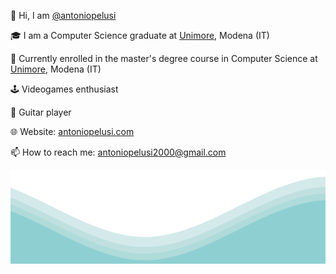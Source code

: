 <p>   👋 Hi, I am  <a href="https://github.com/antoniopelusi">@antoniopelusi</a></p>

<p>   🎓 I am a Computer Science graduate at <a href="https://www.unimore.it/">Unimore</a>, Modena (IT)</p>

<p>   🌱 Currently enrolled in the master's degree course in Computer Science at <a href="https://www.unimore.it/">Unimore</a>, Modena (IT)</p>

<p>   🕹️ Videogames enthusiast</p>

<p>   🎸 Guitar player</p>

<p>   🌐 Website: <a href="https://www.antoniopelusi.com">antoniopelusi.com</a></p>

<p>   📫 How to reach me: <a href="mailto:antoniopelusi2000@gmail.com">antoniopelusi2000@gmail.com</a></p>

<img src="https://raw.githubusercontent.com/antoniopelusi/antoniopelusi/master/waves.svg" width="100%" height="150">
